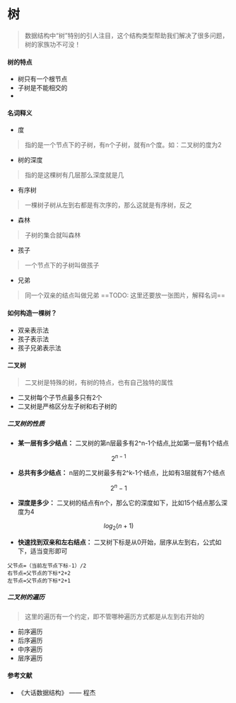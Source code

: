 # 树
> 数据结构中“树”特别的引人注目，这个结构类型帮助我们解决了很多问题，树的家族功不可没！

#### 树的特点
- 树只有一个根节点
- 子树是不能相交的
- 

#### 名词释义
- 度
> 指的是一个节点下的子树，有n个子树，就有n个度。如：二叉树的度为2
- 树的深度
> 指的是这棵树有几层那么深度就是几
- 有序树
> 一棵树子树从左到右都是有次序的，那么这就是有序树，反之
- 森林
> 子树的集合就叫森林
- 孩子
> 一个节点下的子树叫做孩子
- 兄弟
> 同一个双亲的结点叫做兄弟
==TODO: 这里还要放一张图片，解释名词==

#### 如何构造一棵树？
- 双亲表示法
- 孩子表示法
- 孩子兄弟表示法

#### 二叉树 
> 二叉树是特殊的树，有树的特点，也有自己独特的属性
- 二叉树每个子节点最多只有2个
- 二叉树是严格区分左子树和右子树的

##### 二叉树的性质
- **某一层有多少结点：** 二叉树的第n层最多有2^n-1个结点,比如第一层有1个结点 
```math
 2^{n-1}
```
- **总共有多少结点：** n层的二叉树最多有2^k-1个结点，比如有3层就有7个结点

```math
2^{n}-1
```
- **深度是多少：** 二叉树的结点有n个，那么它的深度如下，比如15个结点那么深度为4

```math
log_2 (n+1)
```

- **快速找到双亲和左右结点：** 二叉树下标是从0开始，层序从左到右，公式如下，适当变形即可

```
父节点=（当前左节点下标-1）/2
右节点=父节点的下标*2+2
左节点=父节点的下标*2+1
```

##### 二叉树的遍历
> 这里的遍历有一个约定，即不管哪种遍历方式都是从左到右开始的

- 前序遍历
- 后序遍历
- 中序遍历
- 层序遍历






#### 参考文献
- 《大话数据结构》 —— 程杰